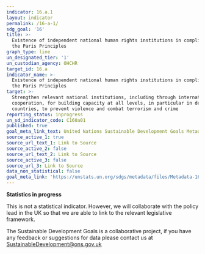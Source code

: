 ```yaml
---
indicator: 16.a.1
layout: indicator
permalink: /16-a-1/
sdg_goal: '16'
title: >-
  Existence of independent national human rights institutions in compliance with
  the Paris Principles
graph_type: line
un_designated_tier: '1'
un_custodian_agency: OHCHR
target_id: 16.a
indicator_name: >-
  Existence of independent national human rights institutions in compliance with
  the Paris Principles
target: >-
  Strengthen relevant national institutions, including through international
  cooperation, for building capacity at all levels, in particular in developing
  countries, to prevent violence and combat terrorism and crime
reporting_status: inprogress
un_sd_indicator_code: C160a01
published: true
goal_meta_link_text: United Nations Sustainable Development Goals Metadata (pdf 1361kB)
source_active_1: true
source_url_text_1: Link to Source
source_active_2: false
source_url_text_2: Link to Source
source_active_3: false
source_url_3: Link to Source
data_non_statistical: false
goal_meta_link: 'https://unstats.un.org/sdgs/metadata/files/Metadata-16-0A-01.pdf'
---
```

**Statistics in progress**              

This is not a statistical indicator. However, we will collaborate with the policy lead in the UK so that we are able to link to the relevant legislative framework.

The Sustainable Development Goals is a collaborative project, if you have any feedback or suggestions for data please contact us at <SustainableDevelopment@ons.gov.uk>
